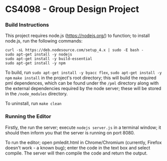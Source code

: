 
# CS4098 - Group Design Project

### Build Instructions

This project requires node.js (https://nodejs.org/) to function; to install node.js, run the following commands:

```
curl -sL https://deb.nodesource.com/setup_4.x | sudo -E bash -
sudo apt-get install -y nodejs
sudo apt-get install -y build-essential
sudo apt-get install -y npm
```

To build, run `sudo apt-get install -y byacc flex`, `sudo apt-get install -y npm` `make install` in the project's root directory; this will build the required pml dependences, which can be found under the `/pml` directory along with the external dependencies required by the node server; these will be stored in the `/node_modules` directory.

To uninstall, run `make clean`

### Running the Editor

Firstly, the run the server; execute `nodejs server.js` in a terminal window; it should then inform you that the server is running on port 8080.

To run the editor; open pmledit.html in Chrome/Chromium (currently, Firefox doesn't work - a known bug); enter the code in the text box and select compile. The server will then compile the code and return the output.
